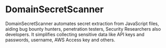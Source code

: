 # DomainSecretScanner
DomainSecretScanner automates secret extraction from JavaScript files, aiding bug bounty hunters, penetration testers, Security Researchers also developers. It simplifies collecting sensitive data like API keys and passwords, username, AWS Access key and others.
